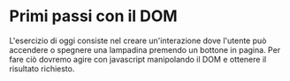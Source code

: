 # Primi passi con il DOM

L'esercizio di oggi consiste nel creare un'interazione dove l'utente può accendere o spegnere una lampadina premendo un bottone in pagina. Per fare ciò dovremo agire con javascript manipolando il DOM e ottenere il risultato richiesto.
